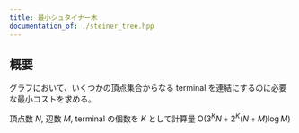 ```yaml
---
title: 最小シュタイナー木
documentation_of: ./steiner_tree.hpp
---
```


## 概要
グラフにおいて、いくつかの頂点集合からなる $\text{terminal}$ を連結にするのに必要な最小コストを求める。
<br>

頂点数 $N$, 辺数 $M$, $\text{terminal}$ の個数を $K$ として計算量 $\text{O} (3^{K}N + 2^{K}(N + M) \log M)$
